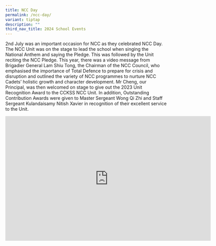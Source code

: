 ```yaml
---
title: NCC Day
permalink: /ncc-day/
variant: tiptap
description: ""
third_nav_title: 2024 School Events
---
```

<p>2nd July was an important occasion for NCC as they celebrated NCC Day.
The NCC Unit was on the stage to lead the school when singing the National
Anthem and saying the Pledge. This was followed by the Unit reciting the
NCC Pledge. This year, there was a video message from Brigadier General
Lam Shiu Tong, the Chairman of the NCC Council, who emphasised the importance
of Total Defence to prepare for crisis and disruption and outlined the
variety of NCC programmes to nurture NCC Cadets’ holistic growth and character
development. Mr Cheng, our Principal, was then welcomed on stage to give
out the 2023 Unit Recognition Award to the CCKSS NCC Unit. In addition,
Outstanding Contribution Awards were given to Master Sergeant Wong Qi Zhi
and Staff Sergeant Kulandaisamy Nitish Xavier in recognition of their excellent
service to the Unit.</p>
<p></p>
<div class="iframe-wrapper">
<iframe height="389" width="640" allowfullscreen="true" frameborder="0" src="https://docs.google.com/presentation/d/e/2PACX-1vRMjgbAAfmKSqDs0iYaZVOhQjgtaPYksg3ZXHxB1OXP_0Lzpc_bxStT18_HAiY2dw/embed?start=true&amp;loop=true&amp;delayms=3000"></iframe>
</div>
<p></p>